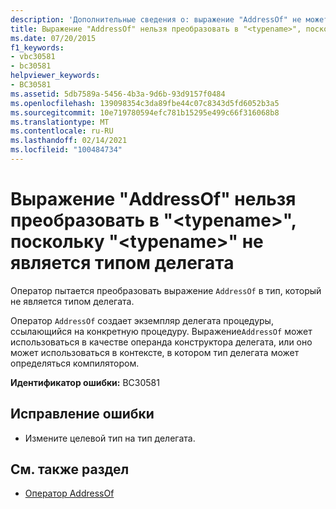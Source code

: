 ```yaml
---
description: 'Дополнительные сведения о: выражение "AddressOf" не может быть преобразовано в " <typename> ", так как " <typename> " не является типом делегата'
title: Выражение "AddressOf" нельзя преобразовать в "<typename>", поскольку "<typename>" не является типом делегата
ms.date: 07/20/2015
f1_keywords:
- vbc30581
- bc30581
helpviewer_keywords:
- BC30581
ms.assetid: 5db7589a-5456-4b3a-9d6b-93d9157f0484
ms.openlocfilehash: 139098354c3da89fbe44c07c8343d5fd6052b3a5
ms.sourcegitcommit: 10e719780594efc781b15295e499c66f316068b8
ms.translationtype: MT
ms.contentlocale: ru-RU
ms.lasthandoff: 02/14/2021
ms.locfileid: "100484734"
---
```

# <a name="addressof-expression-cannot-be-converted-to-typename-because-typename-is-not-a-delegate-type"></a>Выражение "AddressOf" нельзя преобразовать в "\<typename>", поскольку "\<typename>" не является типом делегата

Оператор пытается преобразовать выражение `AddressOf` в тип, который не является типом делегата.  
  
 Оператор `AddressOf` создает экземпляр делегата процедуры, ссылающийся на конкретную процедуру. Выражение`AddressOf` может использоваться в качестве операнда конструктора делегата, или оно может использоваться в контексте, в котором тип делегата может определяться компилятором.  
  
 **Идентификатор ошибки:** BC30581  
  
## <a name="to-correct-this-error"></a>Исправление ошибки  
  
- Измените целевой тип на тип делегата.  
  
## <a name="see-also"></a>См. также раздел

- [Оператор AddressOf](../language-reference/operators/addressof-operator.md)
